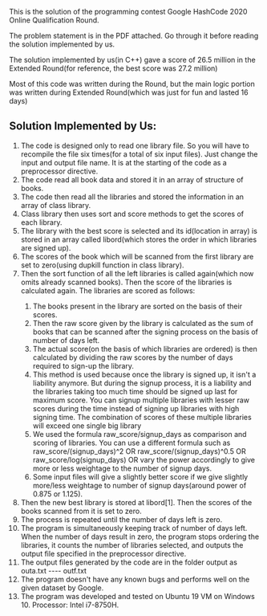 <HTML>
<p>This is the solution of the programming contest Google HashCode 2020 Online Qualification Round.</p>
<p>The problem statement is in the PDF attached. Go through it before reading the solution implemented by us.</p> 
<p> The solution implemented by us(in C++) gave a score of 26.5 million in the Extended Round(for reference, the best score was 27.2 million) </p>
<p> Most of this code was written during the Round, but the main logic portion was written during Extended Round(which was just for fun and lasted 16 days) </p>
<h2> Solution Implemented by Us: </h2>
<ol>
<li>The code is designed only to read one library file. So you will have to recompile the file six times(for a total of six input files). Just change the input and output file name. It is at the starting of the code as a preprocessor directive. </li>
<li>The code read all book data and stored it in an array of structure of books. </li>
<li>The code then read all the libraries and stored the information in an array of class library.</li>
<li>Class library then uses sort and score methods to get the scores of each library.</li>
<li>The library with the best score is selected and its id(location in array) is stored in an array called libord(which stores the order in which libraries are signed up).</li>
<li>The scores of the book which will be scanned from the first library are set to zero(using dupkill function in class library).</li>
<li>Then the sort function of all the left libraries is called again(which now omits already scanned books). Then the score of the libraries is calculated again. The libraries are scored as follows:</li>
<ol>
<li>The books present in the library are sorted on the basis of their scores.</li>
<li>Then the raw score given by the library is calculated as the sum of books that can be scanned after the signing process on the basis of number of days left.</li>
<li>The actual score(on the basis of which libraries are ordered) is then calculated by dividing the raw scores by the number of days required to sign-up the library.</li>
<li>This method is used because once the library is signed up, it isn't a liability anymore. But during the signup process, it is a liability and the libraries taking too much time should be signed up last for maximum score. You can signup multiple libraries with lesser raw scores during the time instead of signing up libraries with high signing time. The combination of scores of these multiple libraries will exceed one single big library</li>
<li>We used the formula raw_score/signup_days as comparison and scoring of libraries. You can use a different formula such as raw_score/(signup_days)^2 OR raw_score/(signup_days)^0.5 OR raw_score/log(signup_days) OR vary the power accordingly to give more or less weightage to the number of signup days.</li>
<li>Some input files will give a slightly better score if we give slightly more/less weightage to number of signup days(around power of 0.875 or 1.125).</li>
</ol>
<li>Then the new best library is stored at libord[1]. Then the scores of the books scanned from it is set to zero.</li>
<li>The process is repeated until the number of days left is zero.</li>
<li>The program is simultaneously keeping track of number of days left. When the number of days result in zero, the program stops ordering the libraries, it counts the number of libraries selected, and outputs the output file specified in the preprocessor directive.</li>
<li>The output files generated by the code are in the folder output as outa.txt ---- outf.txt </li>
<li>The program doesn't have any known bugs and performs well on the given dataset by Google.</li>
<li>The program was developed and tested on Ubuntu 19 VM on Windows 10. Processor: Intel i7-8750H.</li>
</ol>
</HTML>

